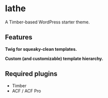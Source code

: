 # lathe

A Timber-based WordPress starter theme.

## Features

__Twig for squeaky-clean templates.__

__Custom (and customizable) template hierarchy.__

## Required plugins

* Timber
* ACF / ACF Pro

